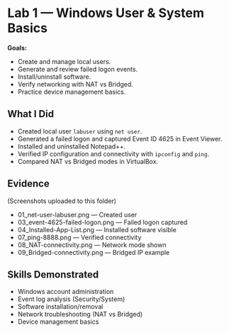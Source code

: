 # Lab 1 — Windows User & System Basics

**Goals:**  
- Create and manage local users.  
- Generate and review failed logon events.  
- Install/uninstall software.  
- Verify networking with NAT vs Bridged.  
- Practice device management basics.  

## What I Did
- Created local user `labuser` using `net user`.  
- Generated a failed logon and captured Event ID 4625 in Event Viewer.  
- Installed and uninstalled Notepad++.  
- Verified IP configuration and connectivity with `ipconfig` and `ping`.  
- Compared NAT vs Bridged modes in VirtualBox.  

## Evidence
(Screenshots uploaded to this folder)  

- 01_net-user-labuser.png — Created user  
- 03_event-4625-failed-logon.png — Failed logon captured  
- 04_Installed-App-List.png — Installed software visible  
- 07_ping-8888.png — Verified connectivity  
- 08_NAT-connectivity.png — Network mode shown  
- 09_Bridged-connectivity.png — Bridged IP example  

## Skills Demonstrated
- Windows account administration  
- Event log analysis (Security/System)  
- Software installation/removal  
- Network troubleshooting (NAT vs Bridged)  
- Device management basics  
